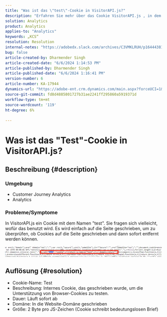 ```yaml
---
title: "Was ist das \"test\"-Cookie in VisitorAPI.js?"
description: "Erfahren Sie mehr über das Cookie VisitorAPI.js , in dem es auf die Seite geschrieben wird, um zu überprüfen, ob Cookies auf die Seite geschrieben und dann sofort entfernt werden können."
solution: Analytics
product: Analytics
applies-to: "Analytics"
keywords: „KCS“
resolution: Resolution
internal-notes: "https://adobedx.slack.com/archives/C3VMKLRUH/p1644438152582239"
bug: false
article-created-by: Dharmender Singh
article-created-date: "6/6/2024 1:14:53 PM"
article-published-by: Dharmender Singh
article-published-date: "6/6/2024 1:16:41 PM"
version-number: 6
article-number: KA-17944
dynamics-url: "https://adobe-ent.crm.dynamics.com/main.aspx?forceUCI=1&pagetype=entityrecord&etn=knowledgearticle&id=039ebac1-0624-ef11-840a-6045bd08369f"
source-git-commit: fd8d4885801727b31ae2241ff295860a5919371d
workflow-type: tm+mt
source-wordcount: '119'
ht-degree: 6%

---
```


# Was ist das &quot;Test&quot;-Cookie in VisitorAPI.js?

## Beschreibung {#description}


### <b>Umgebung</b>

- Customer Journey Analytics
- Analytics




### <b>Probleme/Symptome</b>

In VisitorAPI.js ein Cookie mit dem Namen &quot;test&quot;. Sie fragen sich vielleicht, wofür das benutzt wird. Es wird einfach auf die Seite geschrieben, um zu überprüfen, ob Cookies auf die Seite geschrieben und dann sofort entfernt werden können.

![](assets/___059ebac1-0624-ef11-840a-6045bd08369f___.png)


## Auflösung {#resolution}


- Cookie-Name: Test
- Beschreibung: Internes Cookie, das geschrieben wurde, um die Unterstützung von Browser-Cookies zu testen.
- Dauer: Läuft sofort ab
- Domäne: In die Website-Domäne geschrieben
- Größe: 2 Byte pro JS-Zeichen (Cookie schreibt bedeutungslosen Brief)

